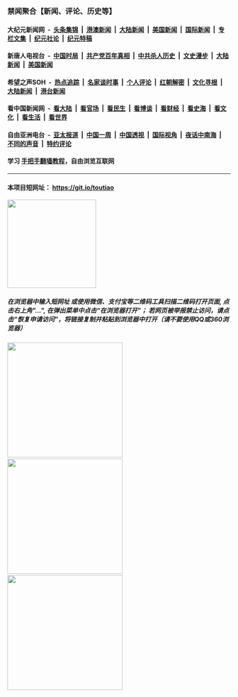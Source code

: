 ### 禁闻聚合【新闻、评论、历史等】

#### 大纪元新闻网 &nbsp;-&nbsp; [头条集锦](indexes/E头条集锦.md?t=02080111) &nbsp;|&nbsp; [港澳新闻](indexes/E港澳新闻.md?t=02080111)  &nbsp;|&nbsp; [大陆新闻](indexes/E大陆新闻.md?t=02080111) &nbsp;|&nbsp; [美国新闻](indexes/E美国新闻.md?t=02080111) &nbsp;|&nbsp; [国际新闻](indexes/E国际新闻.md?t=02080111) &nbsp;|&nbsp; [专栏文集](indexes/E专栏文集.md?t=02080111) &nbsp;|&nbsp; [纪元社论](indexes/E纪元社论.md?t=02080111) &nbsp;|&nbsp; [纪元特稿](indexes/E纪元特稿.md?t=02080111) 

#### 新唐人电视台 &nbsp;-&nbsp; [中国时局](indexes/N中国时局.md?t=02080111) &nbsp;|&nbsp; [共产党百年真相](indexes/N共产党百年真相.md?t=02080111) &nbsp;|&nbsp; [中共杀人历史](indexes/N中共杀人历史.md?t=02080111) &nbsp;|&nbsp; [文史漫步](indexes/N文史漫步.md?t=02080111) &nbsp;|&nbsp; [大陆新闻](indexes/N大陆新闻.md?t=02080111) &nbsp;|&nbsp; [美国新闻](indexes/N美国新闻.md?t=02080111)

#### 希望之声SOH &nbsp;-&nbsp; [热点追踪](indexes/H热点追踪.md?t=02080111) &nbsp;|&nbsp; [名家谈时事](indexes/H名家谈时事.md?t=02080111) &nbsp;|&nbsp; [个人评论](indexes/H个人评论.md?t=02080111)  &nbsp;|&nbsp; [红朝解密](indexes/H红朝解密.md?t=02080111) &nbsp;|&nbsp; [文化寻根](indexes/H文化寻根.md?t=02080111) &nbsp;|&nbsp; [大陆新闻](indexes/H大陆新闻.md?t=02080111) &nbsp;|&nbsp; [港台新闻](indexes/H港台新闻.md?t=02080111)

#### 看中国新闻网 &nbsp;-&nbsp; [看大陆](indexes/S看大陆.md?t=02080111) &nbsp;|&nbsp; [看官场](indexes/S看官场.md?t=02080111) &nbsp;|&nbsp; [看民生](indexes/S看民生.md?t=02080111)  &nbsp;|&nbsp; [看博谈](indexes/S看博谈.md?t=02080111) &nbsp;|&nbsp; [看财经](indexes/S看财经.md?t=02080111) &nbsp;|&nbsp; [看史海](indexes/S看史海.md?t=02080111) &nbsp;|&nbsp; [看文化](indexes/S看文化.md?t=02080111) &nbsp;|&nbsp; [看生活](indexes/S看生活.md?t=02080111) &nbsp;|&nbsp; [看世界](indexes/S看世界.md?t=02080111)

#### 自由亚洲电台 &nbsp;-&nbsp; [亚太报道](indexes/R亚太报道.md?t=02080111) &nbsp;|&nbsp; [中国一周](indexes/R中国一周.md?t=02080111) &nbsp;|&nbsp; [中国透视](indexes/R中国透视.md?t=02080111)  &nbsp;|&nbsp; [国际视角](indexes/R国际视角.md?t=02080111) &nbsp;|&nbsp; [夜话中南海](indexes/R夜话中南海.md?t=02080111) &nbsp;|&nbsp; [不同的声音](indexes/R不同的声音.md?t=02080111) &nbsp;|&nbsp; [特约评论](indexes/R特约评论.md?t=02080111)

#### 学习 [手把手翻墙教程](https://github.com/gfw-breaker/guides/wiki)，自由浏览互联网

----

#### 本项目短网址： https://git.io/toutiao
<img src="https://raw.githubusercontent.com/gfw-breaker/banned-news/master/scripts/img/qr.png" width="200px"/>  

##### 在浏览器中输入短网址 或使用微信、支付宝等二维码工具扫描二维码打开页面, 点击右上角"...", 在弹出菜单中点击“在浏览器打开”； 若网页被举报禁止访问，请点击“恢复申请访问”，将链接复制并粘贴到浏览器中打开（请不要使用QQ或360浏览器）

<img src="https://raw.githubusercontent.com/gfw-breaker/banned-news/master/scripts/img/1.png" width="260px"/> &nbsp; <img src="https://raw.githubusercontent.com/gfw-breaker/banned-news/master/scripts/img/2.png" width="260px"/> &nbsp; <img src="https://raw.githubusercontent.com/gfw-breaker/banned-news/master/scripts/img/3.png" width="260px"/>
